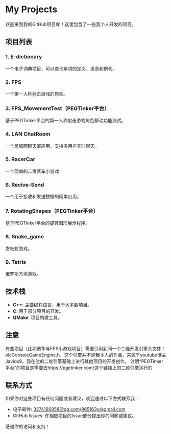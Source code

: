 # My Projects

欢迎来到我的GitHub项目库！这里包含了一些我个人开发的项目。

## 项目列表

### 1. E-dictionary
一个电子词典项目，可以查询单词的定义、发音和例句。

### 2. FPS
一个第一人称射击游戏的原型。

### 3. FPS_MovementTest（PEGTinker平台）
基于PEGTinker平台的第一人称射击游戏角色移动功能测试。

### 4. LAN ChatRoom
一个局域网聊天室应用，支持多用户实时聊天。

### 5. RacerCar
一个简单的二维赛车小游戏

### 6. Recive-Send
一个用于接收和发送数据的简单应用。

### 7. RotatingShapes（PEGTinker平台）
基于PEGTinker平台的旋转图形展示程序。

### 8. Snake_game
贪吃蛇游戏。

### 9. Tetris
俄罗斯方块游戏。

## 技术栈

- **C++**: 主要编程语言，用于大多数项目。
- **C**: 用于部分项目的开发。
- **QMake**: 项目构建工具。

## 注意
有些项目（比如赛车与FPS小游戏项目）需要引用到同一个二维开发引擎头文件：olcConsoleGameEngine.h，这个引擎并不是我本人的作品，来源于youtube博主Javidx9，我在他的二维引擎基础上进行其他项目的开发创作。
注明“PEGTinker平台”的项目是需要去https://pgetinker.com/这个链接上的二维引擎运行的

## 联系方式

如果你对这些项目有任何问题或者建议，欢迎通过以下方式联系我：

- 电子邮件: 3274166958@qq.com/965163y@gmail.com
- GitHub Issues: 在相应项目的Issue部分提出你的问题或建议。

感谢你的访问和支持！

